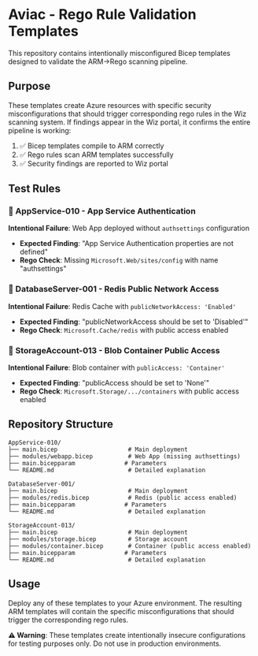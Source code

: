 # Aviac - Rego Rule Validation Templates

This repository contains intentionally misconfigured Bicep templates designed to validate the ARM→Rego scanning pipeline.

## Purpose
These templates create Azure resources with specific security misconfigurations that should trigger corresponding rego rules in the Wiz scanning system. If findings appear in the Wiz portal, it confirms the entire pipeline is working:

1. ✅ Bicep templates compile to ARM correctly
2. ✅ Rego rules scan ARM templates successfully  
3. ✅ Security findings are reported to Wiz portal

## Test Rules

### 🔴 AppService-010 - App Service Authentication
**Intentional Failure**: Web App deployed without `authsettings` configuration
- **Expected Finding**: "App Service Authentication properties are not defined"
- **Rego Check**: Missing `Microsoft.Web/sites/config` with name "authsettings"

### 🔴 DatabaseServer-001 - Redis Public Network Access  
**Intentional Failure**: Redis Cache with `publicNetworkAccess: 'Enabled'`
- **Expected Finding**: "publicNetworkAccess should be set to 'Disabled'"
- **Rego Check**: `Microsoft.Cache/redis` with public access enabled

### 🔴 StorageAccount-013 - Blob Container Public Access
**Intentional Failure**: Blob container with `publicAccess: 'Container'`  
- **Expected Finding**: "publicAccess should be set to 'None'"
- **Rego Check**: `Microsoft.Storage/.../containers` with public access enabled

## Repository Structure

```
AppService-010/
├── main.bicep                    # Main deployment
├── modules/webapp.bicep          # Web App (missing authsettings)
├── main.bicepparam              # Parameters  
└── README.md                     # Detailed explanation

DatabaseServer-001/
├── main.bicep                    # Main deployment
├── modules/redis.bicep           # Redis (public access enabled)
├── main.bicepparam              # Parameters
└── README.md                     # Detailed explanation

StorageAccount-013/  
├── main.bicep                    # Main deployment
├── modules/storage.bicep         # Storage account
├── modules/container.bicep       # Container (public access enabled)
├── main.bicepparam              # Parameters
└── README.md                     # Detailed explanation
```

## Usage
Deploy any of these templates to your Azure environment. The resulting ARM templates will contain the specific misconfigurations that should trigger the corresponding rego rules.

**⚠️ Warning**: These templates create intentionally insecure configurations for testing purposes only. Do not use in production environments.